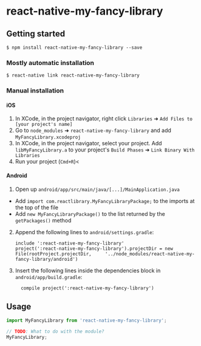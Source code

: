 # react-native-my-fancy-library

## Getting started

`$ npm install react-native-my-fancy-library --save`

### Mostly automatic installation

`$ react-native link react-native-my-fancy-library`

### Manual installation


#### iOS

1. In XCode, in the project navigator, right click `Libraries` ➜ `Add Files to [your project's name]`
2. Go to `node_modules` ➜ `react-native-my-fancy-library` and add `MyFancyLibrary.xcodeproj`
3. In XCode, in the project navigator, select your project. Add `libMyFancyLibrary.a` to your project's `Build Phases` ➜ `Link Binary With Libraries`
4. Run your project (`Cmd+R`)<

#### Android

1. Open up `android/app/src/main/java/[...]/MainApplication.java`
  - Add `import com.reactlibrary.MyFancyLibraryPackage;` to the imports at the top of the file
  - Add `new MyFancyLibraryPackage()` to the list returned by the `getPackages()` method
2. Append the following lines to `android/settings.gradle`:
  	```
  	include ':react-native-my-fancy-library'
  	project(':react-native-my-fancy-library').projectDir = new File(rootProject.projectDir, 	'../node_modules/react-native-my-fancy-library/android')
  	```
3. Insert the following lines inside the dependencies block in `android/app/build.gradle`:
  	```
      compile project(':react-native-my-fancy-library')
  	```


## Usage
```javascript
import MyFancyLibrary from 'react-native-my-fancy-library';

// TODO: What to do with the module?
MyFancyLibrary;
```
